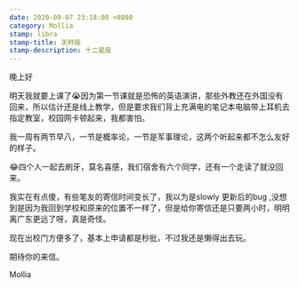 ```yaml
---
date: 2020-09-07 23:18:00 +0800
category: Mollia
stamp: libra
stamp-title: 天秤座
stamp-description: 十二星座
---
```


晚上好

明天我就要上课了😭因为第一节课就是恐怖的英语演讲，那些外教还在外国没有回来，所以估计还是线上教学，但是要求我们背上充满电的笔记本电脑带上耳机去指定教室，校园网卡顿起来，我都害怕。

我一周有两节早八，一节是概率论，一节是军事理论，这两个听起来都不怎么友好的样子。

😂四个人一起去刷牙，莫名喜感，我们宿舍有六个同学，还有一个走读了就没回来。

我实在有点傻，有些笔友的寄信时间变长了，我以为是slowly 更新后的bug ,没想到是因为我回到学校和原来的位置不一样了，但是给你寄信还是只要两小时，明明离广东更远了呀，真是奇怪。

现在出校门方便多了，基本上申请都是秒批，不过我还是懒得出去玩。

期待你的来信。

Mollia 